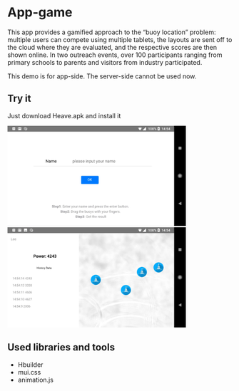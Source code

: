 # App-game
This app provides a gamified approach to the “buoy location” problem: multiple users can compete using multiple tablets, the layouts are sent off to the cloud where they are evaluated, and the respective scores are then shown online. In two outreach events, over 100 participants ranging from primary schools to parents and visitors from industry participated.

This demo is for app-side. The server-side cannot be used now.

## Try it
Just download Heave.apk and install it

<img width="400" src="https://github.com/lmy931/app-game/raw/master/screenshot/p1.jpeg"/>
<img width="400" src="https://github.com/lmy931/app-game/raw/master/screenshot/p2.jpeg"/>


## Used libraries and tools
<ul>
	<li>Hbuilder</li>
	<li>mui.css</li>
	<li>animation.js</li>
</ul>

